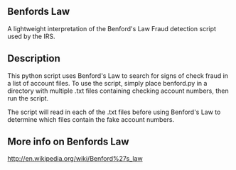 Benfords Law
-------------
A lightweight interpretation of the Benford's Law Fraud detection script
used by the IRS.

Description
-----------
This python script uses Benford's Law to search for signs of
check fraud in a list of account files. To use the script, simply place
benford.py in a directory with multiple .txt files containing checking
account numbers, then run the script.

The script will read in each of the .txt files before using Benford's
Law to determine which files contain the fake account numbers.

More info on Benfords Law
-------------------------
http://en.wikipedia.org/wiki/Benford%27s_law


